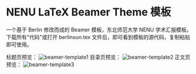 # NENU LaTeX Beamer Theme 模板
一个基于 Berlin 修改而成的 Beamer 模板，东北师范大学 NENU 学术汇报模板。
下载所有"代码"或打开 berlinsun.tex 文件后，即可看到模板的源代码，复制粘贴即可使用。

标题页预览：
![beamer-template1](https://github.com/user-attachments/assets/3ee92c09-2d35-4798-8f1e-de8f63b52d05)
目录页预览：
![beamer-template2](https://github.com/user-attachments/assets/de5e6e90-5f92-40a8-9d58-f7528134c140)
正文页预览：
![beamer-template3](https://github.com/user-attachments/assets/86c105cc-b730-462e-9748-d9ce1c36c281)
